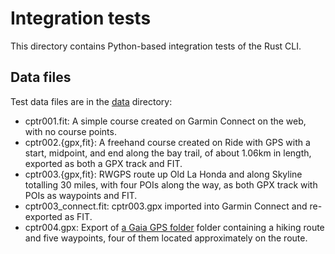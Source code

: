 # Integration tests

This directory contains Python-based integration tests of the Rust CLI.

## Data files

Test data files are in the [data](src/integration/data/) directory:

- cptr001.fit: A simple course created on Garmin Connect on the web, with no course points.
- cptr002.{gpx,fit}: A freehand course created on Ride with GPS with a start, midpoint, and end along the bay trail, of about 1.06km in length, exported as both a GPX track and FIT.
- cptr003.{gpx,fit}: RWGPS route up Old La Honda and along Skyline totalling 30 miles, with four POIs along the way, as both GPX track with POIs as waypoints and FIT.
- cptr003_connect.fit: cptr003.gpx imported into Garmin Connect and re-exported as FIT.
- cptr004.gpx: Export of [a Gaia GPS folder](https://www.gaiagps.com/map/?loc=13.6/-122.1094/37.2305&pubLink=b4sitlz7aVCkPFVDFaLm1bSi&folderId=16650ba9-3ecb-45cb-9c21-430e53c7d4c0) folder containing a hiking route and five waypoints, four of them located approximately on the route.

